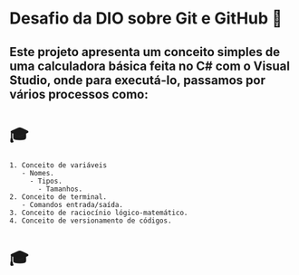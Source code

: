 # Desafio da DIO sobre Git e GitHub :dart:

## Este projeto apresenta um conceito simples de uma calculadora básica feita no C# com o Visual Studio, onde para executá-lo, passamos por vários processos como:

# :mortar_board:
```
1. Conceito de variáveis
   - Nomes.
     - Tipos.
       - Tamanhos.
2. Conceito de terminal.
   - Comandos entrada/saída.
3. Conceito de raciocínio lógico-matemático.
4. Conceito de versionamento de códigos.
```
# :mortar_board:



